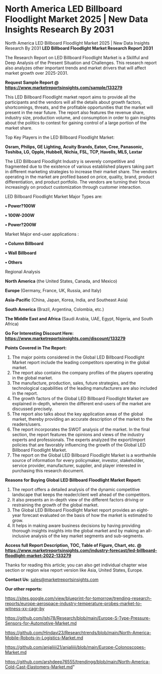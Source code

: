 # North America LED Billboard Floodlight Market 2025 | New Data Insights Research By 2031
North America LED Billboard Floodlight Market 2025 | New Data Insights Research By 2031
<strong>LED Billboard Floodlight Market Research Report 2031</strong>

The Research Report on LED Billboard Floodlight Market is a Skillful and Deep Analysis of the Present Situation and Challenges. This research report also analyzes other important trends and market drivers that will affect market growth over 2025-2031.

<strong>Request Sample Report @ <a href=https://www.marketreportsinsights.com/sample/133279>https://www.marketreportsinsights.com/sample/133279</a></strong>

This LED Billboard Floodlight market report aims to provide all the participants and the vendors will all the details about growth factors, shortcomings, threats, and the profitable opportunities that the market will present in the near future. The report also features the revenue share, industry size, production volume, and consumption in order to gain insights about the politics to contest for gaining control of a large portion of the market share.

Top Key Players in the LED Billboard Floodlight Market:

<strong>Osram, Philips, GE Lighting, Acuity Brands, Eaton, Cree, Panasonic, Toshiba, LG, Opple, Hubbell, Nichia, FSL, TCP, Havells, MLS, Lextar</strong>

The LED Billboard Floodlight Industry is severely competitive and fragmented due to the existence of various established players taking part in different marketing strategies to increase their market share. The vendors operating in the market are profiled based on price, quality, brand, product differentiation, and product portfolio. The vendors are turning their focus increasingly on product customization through customer interaction.

LED Billboard Floodlight Market Major Types are:

<strong>• Power?100W

• 100W-200W

• Power?200W</strong>

Market Major end-user applications :

<strong>• Column Billboard

• Wall Billboard

• Others</strong>

Regional Analysis

</u><strong><b>North America</b></strong> (the United States, Canada, and Mexico)

<strong><b>Europe </b></strong>(Germany, France, UK, Russia, and Italy)

<strong><b>Asia-Pacific</b></strong> (China, Japan, Korea, India, and Southeast Asia)

<strong><b>South America</b></strong> (Brazil, Argentina, Colombia, etc.)

<strong><b>The Middle East and Africa</b></strong> (Saudi Arabia, UAE, Egypt, Nigeria, and South Africa)

<strong>Go For Interesting Discount Here: <a href=https://www.marketreportsinsights.com/discount/133279>https://www.marketreportsinsights.com/discount/133279</a></strong>

<strong>Points Covered in The Report:</strong>
<ol>
  <li>The major points considered in the Global LED Billboard Floodlight Market report include the leading competitors operating in the global market.</li>
  <li>The report also contains the company profiles of the players operating in the global market.</li>
  <li>The manufacture, production, sales, future strategies, and the technological capabilities of the leading manufacturers are also included in the report.</li>
  <li>The growth factors of the Global LED Billboard Floodlight Market are explained in-depth, wherein the different end-users of the market are discussed precisely.</li>
  <li>The report also talks about the key application areas of the global market, thereby providing an accurate description of the market to the readers/users.</li>
  <li>The report incorporates the SWOT analysis of the market. In the final section, the report features the opinions and views of the industry experts and professionals. The experts analyzed the export/import policies that are favorably influencing the growth of the Global LED Billboard Floodlight Market.</li>
  <li>The report on the Global LED Billboard Floodlight Market is a worthwhile source of information for every policymaker, investor, stakeholder, service provider, manufacturer, supplier, and player interested in purchasing this research document.</li>
</ol>
<strong>Reasons for Buying Global LED Billboard Floodlight Market Report:</strong>

<ol>
  <li>The report offers a detailed analysis of the dynamic competitive landscape that keeps the reader/client well ahead of the competitors.</li>
  <li>It also presents an in-depth view of the different factors driving or restraining the growth of the global market.</li>
  <li>The Global LED Billboard Floodlight Market report provides an eight-year forecast evaluated on the basis of how the market is estimated to grow.</li>
  <li>It helps in making aware business decisions by having providing thorough insights insights into the global market and by making an all-inclusive analysis of the key market segments and sub-segments.</li>
</ol>
<strong>Access full Report Description, TOC, Table of Figure, Chart, etc. @ <a href=https://www.marketreportsinsights.com/industry-forecast/led-billboard-floodlight-market-2022-133279>https://www.marketreportsinsights.com/industry-forecast/led-billboard-floodlight-market-2022-133279</a></strong>


Thanks for reading this article; you can also get individual chapter wise section or region wise report version like Asia, United States, Europe.

<strong>Contact Us:</strong>
sales@marketreportsinsights.com

<strong>Our other reports:</strong>

<a href=https://sites.google.com/view/blueprint-for-tomorrow/trending-research-reports/europe-aerospace-industry-temperature-probes-market-to-witness-xx-cagr-by>https://sites.google.com/view/blueprint-for-tomorrow/trending-research-reports/europe-aerospace-industry-temperature-probes-market-to-witness-xx-cagr-by</a>

<a href=https://github.com/Ishi78/Research/blob/main/Europe-S-Type-Pressure-Sensors-for-Automotive-Market.md>https://github.com/Ishi78/Research/blob/main/Europe-S-Type-Pressure-Sensors-for-Automotive-Market.md</a>

<a href=https://github.com/Hindavi23/Researchtrends/blob/main/North-America-Mobile-Robots-in-Logistics-Market.md>https://github.com/Hindavi23/Researchtrends/blob/main/North-America-Mobile-Robots-in-Logistics-Market.md</a>

<a href=https://github.com/anjaliiii21/anjaliiii/blob/main/Europe-Colonoscopes-Market.md>https://github.com/anjaliiii21/anjaliiii/blob/main/Europe-Colonoscopes-Market.md</a>

<a href=https://github.com/arshdeep76555/trendingg/blob/main/North-America-Cold-Cast-Elastomers-Market.md>https://github.com/arshdeep76555/trendingg/blob/main/North-America-Cold-Cast-Elastomers-Market.md</a>"
